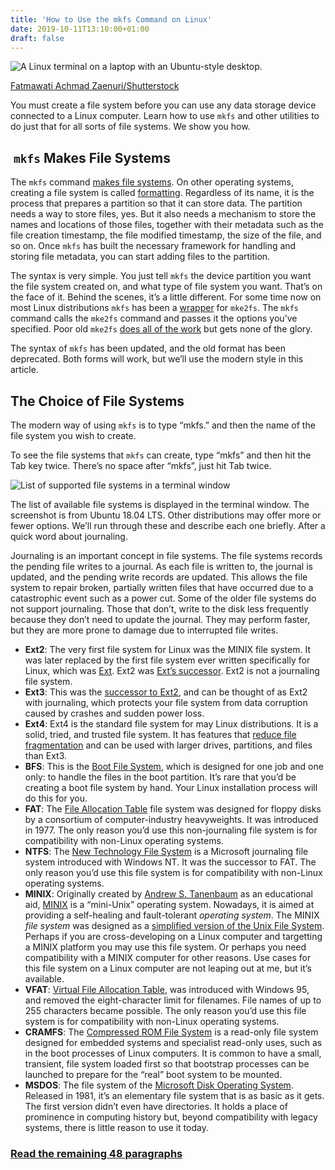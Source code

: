 ```yaml
---
title: 'How to Use the mkfs Command on Linux'
date: 2019-10-11T13:10:00+01:00
draft: false
---
```


![A Linux terminal on a laptop with an Ubuntu-style desktop.](https://www.howtogeek.com/wp-content/uploads/2019/09/stock-lede-linux-see-attribution.png)

[Fatmawati Achmad Zaenuri/Shutterstock](https://www.shutterstock.com/image-vector/linux-interface-screen-notebook-world-map-321627716)

You must create a file system before you can use any data storage device connected to a Linux computer. Learn how to use `mkfs` and other utilities to do just that for all sorts of file systems. We show you how.

 `mkfs` Makes File Systems
--------------------------

The `mkfs` command [makes file systems](http://man7.org/linux/man-pages/man8/mkfs.8.html). On other operating systems, creating a file system is called [formatting](https://en.wikipedia.org/wiki/Disk_formatting). Regardless of its name, it is the process that prepares a partition so that it can store data. The partition needs a way to store files, yes. But it also needs a mechanism to store the names and locations of those files, together with their metadata such as the file creation timestamp, the file modified timestamp, the size of the file, and so on. Once `mkfs` has built the necessary framework for handling and storing file metadata, you can start adding files to the partition.

The syntax is very simple. You just tell `mkfs` the device partition you want the file system created on, and what type of file system you want. That’s on the face of it. Behind the scenes, it’s a little different. For some time now on most Linux distributions `mkfs` has been a [wrapper](https://en.wikipedia.org/wiki/Wrapper_function) for `mke2fs`. The `mkfs` command calls the `mke2fs` command and passes it the options you’ve specified. Poor old `mke2fs` [does all of the work](http://man7.org/linux/man-pages/man8/mke2fs.8.html) but gets none of the glory.

The syntax of `mkfs` has been updated, and the old format has been deprecated. Both forms will work, but we’ll use the modern style in this article.

The Choice of File Systems
--------------------------

The modern way of using `mkfs` is to type “mkfs.” and then the name of the file system you wish to create.

To see the file systems that `mkfs` can create, type “mkfs” and then hit the Tab key twice. There’s no space after “mkfs”, just hit Tab twice.

![List of supported file systems in a terminal window](https://www.howtogeek.com/wp-content/uploads/2019/10/1-5.png)

The list of available file systems is displayed in the terminal window. The screenshot is from Ubuntu 18.04 LTS. Other distributions may offer more or fewer options. We’ll run through these and describe each one briefly. After a quick word about journaling.

Journaling is an important concept in file systems. The file systems records the pending file writes to a journal. As each file is written to, the journal is updated, and the pending write records are updated. This allows the file system to repair broken, partially written files that have occurred due to a catastrophic event such as a power cut. Some of the older file systems do not support journaling. Those that don’t, write to the disk less frequently because they don’t need to update the journal. They may perform faster, but they are more prone to damage due to interrupted file writes.

*   **Ext2**: The very first file system for Linux was the MINIX file system. It was later replaced by the first file system ever written specifically for Linux, which was [Ext](https://en.wikipedia.org/wiki/Extended_file_system). Ext2 was [Ext’s successor](https://en.wikipedia.org/wiki/Ext2). Ext2 is not a journaling file system.
*   **Ext3**: This was the [successor to Ext2](https://en.wikipedia.org/wiki/Ext3), and can be thought of as Ext2 with journaling, which protects your file system from data corruption caused by crashes and sudden power loss.
*   **Ext4**: Ext4 is the standard file system for may Linux distributions. It is a solid, tried, and trusted file system. It has features that [reduce file fragmentation](https://en.wikipedia.org/wiki/Ext4) and can be used with larger drives, partitions, and files than Ext3.
*   **BFS**: This is the [Boot File System](https://en.wikipedia.org/wiki/Boot_File_System), which is designed for one job and one only: to handle the files in the boot partition. It’s rare that you’d be creating a boot file system by hand. Your Linux installation process will do this for you.
*   **FAT**: The [File Allocation Table](https://en.wikipedia.org/wiki/File_Allocation_Table) file system was designed for floppy disks by a consortium of computer-industry heavyweights. It was introduced in 1977. The only reason you’d use this non-journaling file system is for compatibility with non-Linux operating systems.
*   **NTFS**: The [New Technology File System](https://en.wikipedia.org/wiki/NTFS) is a Microsoft journaling file system introduced with Windows NT. It was the successor to FAT. The only reason you’d use this file system is for compatibility with non-Linux operating systems.
*   **MINIX**: Originally created by [Andrew S. Tanenbaum](https://en.wikipedia.org/wiki/Andrew_S._Tanenbaum) as an educational aid, [MINIX](http://www.minix3.org/) is a “mini-Unix” operating system. Nowadays, it is aimed at providing a self-healing and fault-tolerant _operating system_. The MINIX _file system_ was designed as a [simplified version of the Unix File System](https://en.wikipedia.org/wiki/MINIX_file_system). Perhaps if you are cross-developing on a Linux computer and targetting a MINIX platform you may use this file system. Or perhaps you need compatibility with a MINIX computer for other reasons. Use cases for this file system on a Linux computer are not leaping out at me, but it’s available.
*   **VFAT**: [Virtual File Allocation Table](https://en.wiktionary.org/wiki/VFAT), was introduced with Windows 95, and removed the eight-character limit for filenames. File names of up to 255 characters became possible. The only reason you’d use this file system is for compatibility with non-Linux operating systems.
*   **CRAMFS**: The [Compressed ROM File System](https://en.wikipedia.org/wiki/Cramfs) is a read-only file system designed for embedded systems and specialist read-only uses, such as in the boot processes of Linux computers. It is common to have a small, transient, file system loaded first so that bootstrap processes can be launched to prepare for the “real” boot system to be mounted.
*   **MSDOS**: The file system of the [Microsoft Disk Operating System](https://en.wikipedia.org/wiki/MS-DOS). Released in 1981, it’s an elementary file system that is as basic as it gets. The first version didn’t even have directories. It holds a place of prominence in computing history but, beyond compatibility with legacy systems, there is little reason to use it today.

### [Read the remaining 48 paragraphs](https://www.howtogeek.com/443342/how-to-use-the-mkfs-command-on-linux/)